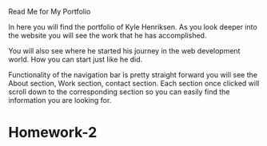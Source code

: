 Read Me for My Portfolio

In here you will find the portfolio of Kyle Henriksen.
As you look deeper into the website you will see the work that he has accomplished.

You will also see where he started his journey in the web development world. How you can start just like he did.

Functionality of the navigation bar is pretty straight forward you will see the About section, Work section, contact section. Each section once clicked will scroll down to the corresponding section so you can easily find the information you are looking for.
# Homework-2
